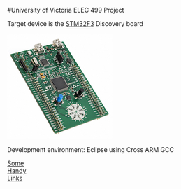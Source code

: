 #University of Victoria ELEC 499 Project

Target device is the [STM32F3](http://www.st.com/en/evaluation-tools/stm32f3discovery.html) Discovery board

![alt text](Images/F3.jpg "STM32F3 Discovery board")


Development environment: Eclipse using Cross ARM GCC 

[Some](http://www.davidrojas.co.uk/stm32f3discovery-on-mac-os-x-using-eclipse-gcc-arm-and-openocd/ "For Mac at least")  
[Handy](http://stm32f4-discovery.net/2014/05/stm32f4-stm32f429-discovery-pwm-tutorial/)  
[Links](http://visualgdb.com/tutorials/arm/stm32/adc/)  


